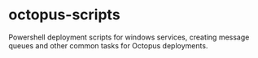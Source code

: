 octopus-scripts
===============

Powershell deployment scripts for windows services, creating message queues and other common tasks for Octopus deployments.
